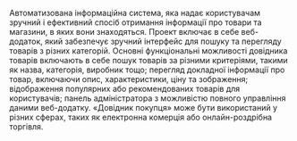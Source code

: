 Автоматизована інформаційна система, яка надає користувачам зручний і ефективний спосіб отримання інформації про товари та магазини, в яких вони знаходяться. Проект включає в себе веб-додаток, який забезпечує зручний інтерфейс для пошуку та перегляду товарів з різних категорій.
Основні функціональні можливості довідника товарів включають в себе пошук товарів за різними критеріями, такими як назва, категорія, виробник тощо; перегляд докладної інформації про товар, включаючи опис, характеристики, ціну та зображення; відображення популярних або рекомендованих товарів для користувачів; панель адміністратора з можливістю повного управління даними веб-додатку.
«Довідник покупця» може бути використаний у різних сферах, таких як електронна комерція або онлайн-роздрібна торгівля.
